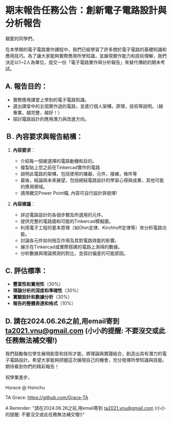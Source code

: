 # 期末報告任務公告：創新電子電路設計與分析報告

親愛的同學們，

在本學期的電子電路實作課程中，我們已經學習了許多關於電子電路的基礎知識和應用技巧。為了讓大家能夠實際應用所學知識，並展現實作能力和技術理解，我們決定以1~2人為單位，提交一份「電子電路實作與分析報告」來替代傳統的期末考試。

## A. 報告目的：
- 實際應用課堂上學到的電子電路知識。
- 選出課堂中的五個實作過的電路，並進行個人架構，原理，技術等說明。（越專業，越完整，越好！）
- 探討電路設計的應用潛力與改進方向。

## Ｂ. 內容要求與報告結構：

1. **內容要求**：
   - 介紹每一個被選擇的電路動機和目的。
   - 複製貼上您之前在Tinkercad實作的電路
   - 說明此電路的架構，包括使用的儀器，元件，接線，條件等 
   - 最後，結論與未來展望，包括總結電路設計的學習心得與成果，其他可能的應用領域。
   - 請用繳交Power Point檔, 內容可自行設計與發揮!

2. **內容建議**：
   - 詳述電路設計的各個步驟及所選用的元件。
   - 提供完整的電路圖和可能的Tinkercad模擬圖。
   - 利用電子工程的基本原理（如Ohm定律、Kirchhoff定律等）來分析電路功能。
   - 討論各元件如何相互作用及其對電路效能的影響。
   - 展示在Tinkercad或實際搭建的電路上測得的數據。
   - 分析數據與理論預測的對比，並探討偏差的可能原因。

## C. 評估標準：
- **豐富性和實用性**（30%）
- **理論分析的深度和準確性**（30%）
- **實驗設計和數據分析**（30%）
- **報告的整體表達和格式**（10%）

## D. 請在2024.06.26之前,用email寄到 ta2021.vnu@gmail.com (小小的提醒: 不要沒交或此任務無法補交喔!)

我們鼓勵每位學生展現創意和技術才能，將理論與實踐結合，創造出具有潛力的電子電路設計。希望大家能夠把握這次展現自己的機會，充分發揮所學知識與技能。期待看到你們的精彩報告！

祝學業進步，

Horace @ Hsinchu

TA Grace: https://github.com/Grace-TA

A Reminder: "請在2024.06.26之前,用email寄到 ta2021.vnu@gmail.com (小小的提醒: 不要沒交或此任務無法補交喔!)"
